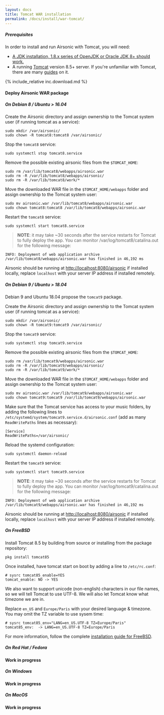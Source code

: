 ```yaml
---
layout: docs
title: Tomcat WAR installation
permalink: /docs/install/war-tomcat/
---
```

##### Prerequisites

In order to install and run Airsonic with Tomcat, you will need:
- [A JDK installation, 1.8.x series of OpenJDK or Oracle JDK 8+ should work.](/docs/install/prerequisites)
- A running [Tomcat](http://tomcat.apache.org/) version 8.5+ server. If you're unfamiliar with Tomcat, there are many [guides](https://www.digitalocean.com/community/tags/java?q=How+to+install+tomcat8&type=tutorials) on it.

{% include_relative inc.download.md %}

#### Deploy Airsonic WAR package

##### On Debian 8 / Ubuntu > 16.04

Create the Airsonic directory and assign ownership to the Tomcat system user (if running tomcat as a service):

```
sudo mkdir /var/airsonic/
sudo chown -R tomcat8:tomcat8 /var/airsonic/
```

Stop the `tomcat8` service:

```
sudo systemctl stop tomcat8.service
```

Remove the possible existing airsonic files from the `$TOMCAT_HOME`:

```
sudo rm /var/lib/tomcat8/webapps/airsonic.war
sudo rm -R /var/lib/tomcat8/webapps/airsonic/
sudo rm -R /var/lib/tomcat8/work/*
```

Move the downloaded WAR file in the `$TOMCAT_HOME/webapps` folder and assign ownership to the Tomcat system user:

```
sudo mv airsonic.war /var/lib/tomcat8/webapps/airsonic.war
sudo chown tomcat8:tomcat8 /var/lib/tomcat8/webapps/airsonic.war
```

Restart the `tomcat8` service:

```
sudo systemctl start tomcat8.service
```

> **NOTE**: it may take ~30 seconds after the service restarts for Tomcat to fully deploy the app. You can monitor /var/log/tomcat8/catalina.out for the following message:
```
INFO: Deployment of web application archive /var/lib/tomcat8/webapps/airsonic.war has finished in 46,192 ms
```

Airsonic should be running at [http://localhost:8080/airsonic](http://localhost:8080/airsonic) if installed locally, replace `localhost` with your server IP address if installed remotely.

##### On Debian 9 / Ubuntu > 18.04

Debian 9 and Ubuntu 18.04 propose the `tomcat9` package.

Create the Airsonic directory and assign ownership to the Tomcat system user (if running tomcat as a service):

```
sudo mkdir /var/airsonic/
sudo chown -R tomcat9:tomcat9 /var/airsonic/
```

Stop the `tomcat9` service:

```
sudo systemctl stop tomcat9.service
```

Remove the possible existing airsonic files from the `$TOMCAT_HOME`:

```
sudo rm /var/lib/tomcat9/webapps/airsonic.war
sudo rm -R /var/lib/tomcat9/webapps/airsonic/
sudo rm -R /var/lib/tomcat9/work/*
```

Move the downloaded WAR file in the `$TOMCAT_HOME/webapps` folder and assign ownership to the Tomcat system user:

```
sudo mv airsonic.war /var/lib/tomcat9/webapps/airsonic.war
sudo chown tomcat9:tomcat9 /var/lib/tomcat9/webapps/airsonic.war
```

Make sure that the Tomcat service has access to your music folders, by adding
the following lines to `/etc/systemd/system/tomcat9.service.d/airsonic.conf`
(add as many `ReadWritePaths` lines as necessary):

```
[Service]
ReadWritePaths=/var/airsonic/
```

Reload the systemd configuration:

```
sudo systemctl daemon-reload
```

Restart the `tomcat9` service:

```
sudo systemctl start tomcat9.service
```

> **NOTE**: it may take ~30 seconds after the service restarts for Tomcat to fully deploy the app. You can monitor /var/log/tomcat9/catalina.out for the following message:
```
INFO: Deployment of web application archive /var/lib/tomcat9/webapps/airsonic.war has finished in 46,192 ms
```

Airsonic should be running at [http://localhost:8080/airsonic](http://localhost:8080/airsonic) if installed locally, replace `localhost` with your server IP address if installed remotely.

##### On FreeBSD

Install Tomcat 8.5 by building from source or installing from the package repository:
```
pkg install tomcat85
```
Once installed, have tomcat start on boot by adding a line to `/etc/rc.conf`:
```
# sysrc tomcat85_enable=YES
tomcat_enable: NO -> YES
```
We also want to support unicode (non-english) characters in our file names,
so we will tell Tomcat to use UTF-8. We will also let Tomcat know what timezone
we are in.

Replace `en_US` and `Europe/Paris` with your desired language & timezone. You may
omit the TZ variable to use sysem time:
```
# sysrc tomcat85_env="LANG=en_US.UTF-8 TZ=Europe/Paris"
tomcat85_env:  -> LANG=en_US.UTF-8 TZ=Europe/Paris
```

For more information, follow the complete [installation guide for FreeBSD](/docs/install/example/freebsd-freenas/).

##### On Red Hat / Fedora

**Work in progress**

##### On Windows

**Work in progress**

##### On MacOS

**Work in progress**
